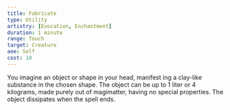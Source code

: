 ```yaml
---
title: Fabricate
type: Utility
artistry: [Evocation, Enchantment]
duration: 1 minute
range: Touch 
target: Creature
aoe: Self
cost: 10
---
```

You imagine an object or shape in your head, manifest ing a clay-like substance in the chosen shape. The object can be up to 1 liter or 4 kilograms, made purely out of magimatter, having no special properties. The object dissipates when the spell ends.
